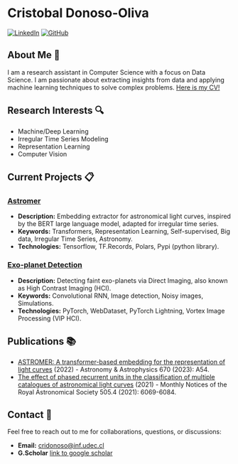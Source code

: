 # Cristobal Donoso-Oliva

[![LinkedIn](https://img.shields.io/badge/LinkedIn-Profile-blue)](www.linkedin.com/in/cristóbal-rodrigo-donoso-oliva-9892aa2a6) [![GitHub](https://img.shields.io/badge/GitHub-Profile-black)](https://github.com/cridonoso)

## About Me :raising_hand:

I am a research assistant in Computer Science with a focus on Data Science. I am passionate about extracting insights from data and applying machine learning techniques to solve complex problems. [Here is my CV!]()

## Research Interests :mag:

- Machine/Deep Learning
- Irregular Time Series Modeling
- Representation Learning
- Computer Vision

## Current Projects :clipboard:

### [Astromer](https://github.com/astromer-science/)
- **Description:** Embedding extractor for astronomical light curves, inspired by the BERT large language model, adapted for irregular time series.
- **Keywords:** Transformers, Representation Learning, Self-supervised, Big data, Irregular Time Series, Astronomy.
- **Technologies:** Tensorflow, TF.Records, Polars, Pypi (python library).

### [Exo-planet Detection](https://github.com/yemsnucleus/)
- **Description:** Detecting faint exo-planets via Direct Imaging, also known as High Contrast Imaging (HCI).
- **Keywords:** Convolutional RNN, Image detection, Noisy images, Simulations. 
- **Technologies:** PyTorch, WebDataset, PyTorch Lightning, Vortex Image Processing (VIP HCI).

## Publications :books:

- [ASTROMER: A transformer-based embedding for the representation of light curves](https://www.aanda.org/articles/aa/abs/2023/02/aa43928-22/aa43928-22.html) (2022) - Astronomy & Astrophysics 670 (2023): A54.
- [The effect of phased recurrent units in the classification of multiple catalogues of astronomical light curves](https://academic.oup.com/mnras/article/505/4/6069/6296444) (2021) - Monthly Notices of the Royal Astronomical Society 505.4 (2021): 6069-6084.

## Contact :email:

Feel free to reach out to me for collaborations, questions, or discussions:

- **Email:** cridonoso@inf.udec.cl
- **G.Scholar** [link to google scholar](https://scholar.google.cl/citations?user=33OH45MAAAAJ&hl=es&oi=ao) 
